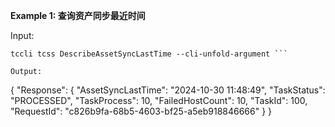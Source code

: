 **Example 1: 查询资产同步最近时间**



Input: 

```
tccli tcss DescribeAssetSyncLastTime --cli-unfold-argument ```

Output: 
```
{
    "Response": {
        "AssetSyncLastTime": "2024-10-30 11:48:49",
        "TaskStatus": "PROCESSED",
        "TaskProcess": 10,
        "FailedHostCount": 10,
        "TaskId": 100,
        "RequestId": "c826b9fa-68b5-4603-bf25-a5eb918846666"
    }
}
```

